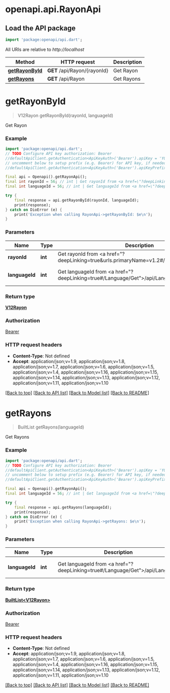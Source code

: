 # openapi.api.RayonApi

## Load the API package
```dart
import 'package:openapi/api.dart';
```

All URIs are relative to *http://localhost*

Method | HTTP request | Description
------------- | ------------- | -------------
[**getRayonById**](RayonApi.md#getrayonbyid) | **GET** /api/Rayon/{rayonId} | Get Rayon
[**getRayons**](RayonApi.md#getrayons) | **GET** /api/Rayon | Get Rayons


# **getRayonById**
> V12Rayon getRayonById(rayonId, languageId)

Get Rayon

### Example
```dart
import 'package:openapi/api.dart';
// TODO Configure API key authorization: Bearer
//defaultApiClient.getAuthentication<ApiKeyAuth>('Bearer').apiKey = 'YOUR_API_KEY';
// uncomment below to setup prefix (e.g. Bearer) for API key, if needed
//defaultApiClient.getAuthentication<ApiKeyAuth>('Bearer').apiKeyPrefix = 'Bearer';

final api = Openapi().getRayonApi();
final int rayonId = 56; // int | Get rayonId from <a href=\"?deepLinking=true&urls.primaryName=v1.2#/Rayon/Get\">/api/Rayon</a>
final int languageId = 56; // int | Get languageId from <a href=\"?deepLinking=true#/Language/Get\">/api/Language</a>

try {
    final response = api.getRayonById(rayonId, languageId);
    print(response);
} catch on DioError (e) {
    print('Exception when calling RayonApi->getRayonById: $e\n');
}
```

### Parameters

Name | Type | Description  | Notes
------------- | ------------- | ------------- | -------------
 **rayonId** | **int**| Get rayonId from <a href=\"?deepLinking=true&urls.primaryName=v1.2#/Rayon/Get\">/api/Rayon</a> | 
 **languageId** | **int**| Get languageId from <a href=\"?deepLinking=true#/Language/Get\">/api/Language</a> | [optional] [default to 0]

### Return type

[**V12Rayon**](V12Rayon.md)

### Authorization

[Bearer](../README.md#Bearer)

### HTTP request headers

 - **Content-Type**: Not defined
 - **Accept**: application/json;v=1.9, application/json;v=1.8, application/json;v=1.7, application/json;v=1.6, application/json;v=1.5, application/json;v=1.4, application/json;v=1.16, application/json;v=1.15, application/json;v=1.14, application/json;v=1.13, application/json;v=1.12, application/json;v=1.11, application/json;v=1.10

[[Back to top]](#) [[Back to API list]](../README.md#documentation-for-api-endpoints) [[Back to Model list]](../README.md#documentation-for-models) [[Back to README]](../README.md)

# **getRayons**
> BuiltList<V12Rayon> getRayons(languageId)

Get Rayons

### Example
```dart
import 'package:openapi/api.dart';
// TODO Configure API key authorization: Bearer
//defaultApiClient.getAuthentication<ApiKeyAuth>('Bearer').apiKey = 'YOUR_API_KEY';
// uncomment below to setup prefix (e.g. Bearer) for API key, if needed
//defaultApiClient.getAuthentication<ApiKeyAuth>('Bearer').apiKeyPrefix = 'Bearer';

final api = Openapi().getRayonApi();
final int languageId = 56; // int | Get languageId from <a href=\"?deepLinking=true#/Language/Get\">/api/Language</a>

try {
    final response = api.getRayons(languageId);
    print(response);
} catch on DioError (e) {
    print('Exception when calling RayonApi->getRayons: $e\n');
}
```

### Parameters

Name | Type | Description  | Notes
------------- | ------------- | ------------- | -------------
 **languageId** | **int**| Get languageId from <a href=\"?deepLinking=true#/Language/Get\">/api/Language</a> | [optional] [default to 0]

### Return type

[**BuiltList&lt;V12Rayon&gt;**](V12Rayon.md)

### Authorization

[Bearer](../README.md#Bearer)

### HTTP request headers

 - **Content-Type**: Not defined
 - **Accept**: application/json;v=1.9, application/json;v=1.8, application/json;v=1.7, application/json;v=1.6, application/json;v=1.5, application/json;v=1.4, application/json;v=1.16, application/json;v=1.15, application/json;v=1.14, application/json;v=1.13, application/json;v=1.12, application/json;v=1.11, application/json;v=1.10

[[Back to top]](#) [[Back to API list]](../README.md#documentation-for-api-endpoints) [[Back to Model list]](../README.md#documentation-for-models) [[Back to README]](../README.md)

